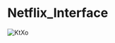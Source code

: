 # Netflix_Interface


![KtXo](https://user-images.githubusercontent.com/6175226/99495320-38fb1180-2951-11eb-9eb5-bb5d14f3caa2.gif) 
